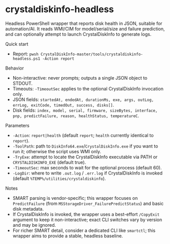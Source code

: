 crystaldiskinfo-headless
========================

Headless PowerShell wrapper that reports disk health in JSON, suitable for automation/AI. It reads WMI/CIM for model/serial/size and failure prediction, and can optionally attempt to launch CrystalDiskInfo to generate logs.

Quick start
- Report: `pwsh CrystalDiskInfo-master/tools/crystaldiskinfo-headless.ps1 -Action report`

Behavior
- Non-interactive: never prompts; outputs a single JSON object to STDOUT.
- Timeouts: `-TimeoutSec` applies to the optional CrystalDiskInfo invocation only.
- JSON fields: `startedAt, endedAt, durationMs, exe, args, outLog, errLog, exitCode, timedOut, success, disks[]`.
- Disk fields: `index, model, serial, firmware, sizeBytes, interface, pnp, predictFailure, reason, healthStatus, temperatureC`.

Parameters
- `-Action`: `report|health` (default `report`; `health` currently identical to `report`).
- `-ToolPath`: path to `DiskInfo64.exe`/`CrystalDiskInfo.exe` if you want to run it; otherwise the script uses WMI only.
- `-TryExe`: attempt to locate the CrystalDiskInfo executable via PATH or `CRYSTALDISKINFO_EXE` (default true).
- `-TimeoutSec`: max seconds to wait for the optional process (default 60).
- `-LogDir`: where to write `.out.log` / `.err.log` if CrystalDiskInfo is invoked (default `%TEMP%/utilities/crystaldiskinfo`).

Notes
- SMART parsing is vendor-specific; this wrapper focuses on `PredictFailure` (from `MSStorageDriver_FailurePredictStatus`) and basic disk metadata.
- If CrystalDiskInfo is invoked, the wrapper uses a best-effort `/CopyExit` argument to keep it non-interactive; exact CLI switches vary by version and may be ignored.
- For richer SMART detail, consider a dedicated CLI like `smartctl`; this wrapper aims to provide a stable, headless baseline.


